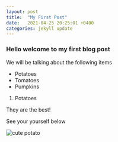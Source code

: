 ```yaml
---
layout: post
title:  "My First Post"
date:   2021-04-25 20:25:01 +0400
categories: jekyll update
---
```


### Hello welcome to my first blog post

We will be talking about the following items

- Potatoes
- Tomatoes
- Pumpkins

1. Potatoes

They are the best!

See your yourself below

![cute potato]({{site.baseurl}}/assets/potato.jpg)